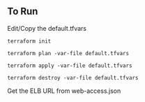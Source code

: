 ## To Run

Edit/Copy the default.tfvars

    terraform init

    terraform plan -var-file default.tfvars

    terraform apply -var-file default.tfvars

    terraform destroy -var-file default.tfvars

Get the ELB URL from web-access.json

